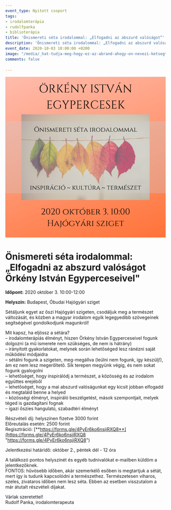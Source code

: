 ```yaml
---
event_type: Nyitott csoport
tags:
- irodalomterápia
- rudolfpanka
- biblioterápia
title: 'Önismereti séta irodalommal: „Elfogadni az abszurd valóságot”'
description: 'Önismereti séta irodalommal: „Elfogadni az abszurd valóságot”'
event_date: 2020-10-03 10:00:00 +0200
image: "/media/_hat-tudja-meg-hogy-ez-az-abrand-ahogy-on-nevezi-ketsegtelenul-megvalosul-ezt-higgye-el-de-nem-most-mert-minden-cselekvesnek-megvan-a-maga-torvenye-ez-lelki-pszichologiai-dolog-ahho-2020-09-21t140123-954.png"
comments: false

---
```

![](/media/seta.png)

# Önismereti séta irodalommal: „Elfogadni az abszurd valóságot Örkény István Egyperceseivel"

**Időpont:** 2020 október 3. 10:00-12:00

**Helyszín:** Budapest, Óbudai Hajógyári sziget

Sétáljunk egyet az őszi Hajógyári szigeten, csodáljuk meg a természet változását, és közben a magyar irodalom egyik legegyedibb szövegeinek segítségével gondolkodjunk magunkról!

Mit kapsz, ha eljössz a sétára?  
– irodalomterápiás élményt, hiszen Örkény István Egyperceseivel fogunk dolgozni (a mű ismerete nem szükséges, de nem is hátrány)  
– irányított gyakorlatokat, melynek során lehetőséged lesz ránézni saját működési módjaidra  
– sétálni fogunk a szigeten, meg-megállva (leülni nem fogunk, így készülj!), ám ez nem lesz megerőltető. Sík terepen megyünk végig, és nem sokat fogunk gyalogolni  
– lehetőséget, hogy inspirálódj a természet, a közösség és az irodalom együttes erejéből  
– lehetőséget, hogy a mai abszurd valóságunkat egy kicsit jobban elfogadd és megtaláld benne a helyed  
– közösségi élményt, inspiráló beszélgetést, mások szempontjait, melyek téged is gazdagítani fognak  
– igazi őszies hangulatú, szabadtéri élményt

Részvételi díj: helyszínen fizetve 3000 forint  
Előreutalás esetén: 2500 forint  
Regisztráció: [**https://forms.gle/4PyEr6ko6nsjiRXQ8**](https://forms.gle/4PyEr6ko6nsjiRXQ8 "https://forms.gle/4PyEr6ko6nsjiRXQ8")

Jelentkezési határidő: október 2., péntek dél - 12 óra

A találkozó pontos helyszínét és egyéb tudnivalókat e-mailben küldöm a jelentkezőknek.  
FONTOS: hűvösebb időben, akár szemerkélő esőben is megtartjuk a sétát, mert így is tudunk kapcsolódni a természethez. Természetesen viharos, szeles, zivataros időben nem lesz séta. Ebben az esetben visszutalom a már átutalt részvételi díjakat.

Várlak szeretettel!  
Rudolf Panka, irodalomterapeuta